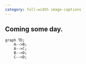 ```yaml
---
category: full-width image-captions
---
```


## Coming some day.

```mermaid
graph TD;
    A-->B;
    A-->C;
    B-->D;
    C-->D;
```
